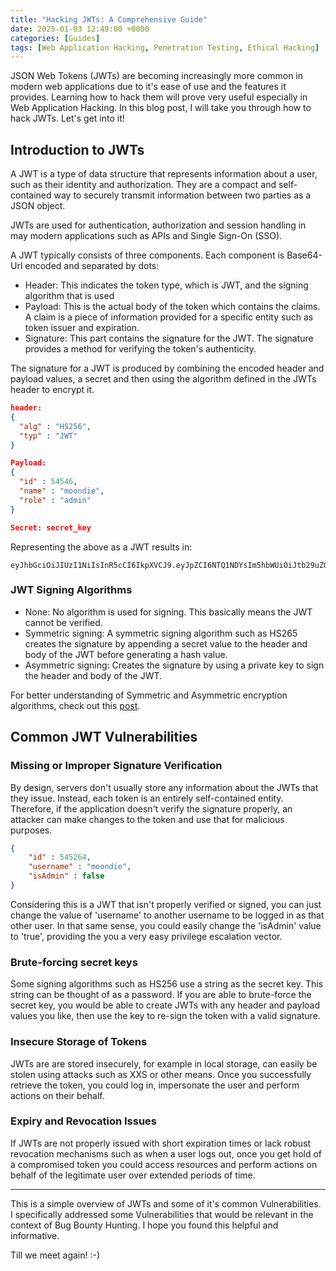 ```yaml
---
title: "Hacking JWTs: A Comprehensive Guide"
date: 2025-01-03 12:49:00 +0000
categories: [Guides]
tags: [Web Application Hacking, Penetration Testing, Ethical Hacking]
---
```


JSON Web Tokens (JWTs) are becoming increasingly more common in modern web applications due to it's ease of use and the features it provides. Learning how to hack them will prove very useful especially in Web Application Hacking. In this blog post, I will take you through how to hack JWTs. Let's get into it!

## Introduction to JWTs

A JWT is a type of data structure that represents information about a user, such as their identity and authorization. They are a compact and self-contained way to securely transmit information between two parties as a JSON object.

JWTs are used for authentication, authorization and session handling in may modern applications such as APIs and Single Sign-On (SSO).

A JWT typically consists of three components. Each component is Base64-Url encoded and separated by dots:

- Header: This indicates the token type, which is JWT, and the signing algorithm that is used
- Payload: This is the actual body of the token which contains the claims. A claim is a piece of information provided for a specific entity such as token issuer and expiration.
- Signature: This part contains the signature for the JWT. The signature provides a method for verifying the token's authenticity.

The signature for a JWT is produced by combining the encoded header and payload values, a secret and then using the algorithm defined in the JWTs header to encrypt it.

```json
header:
{
  "alg" : "HS256",
  "typ" : "JWT"
}

Payload:
{
  "id" : 54546,
  "name" : "moondie",
  "role" : "admin"
}

Secret: secret_key
```

Representing the above as a JWT results in:

```text
eyJhbGciOiJIUzI1NiIsInR5cCI6IkpXVCJ9.eyJpZCI6NTQ1NDYsIm5hbWUiOiJtb29uZGllIiwicm9sZSI6ImFkbWluIn0.srtYpLd0RsQET5glbP2XQvRSapwx0oe9uftq0ks0nyo
```

### JWT Signing Algorithms

- None: No algorithm is used for signing. This basically means the JWT cannot be verified.
- Symmetric signing: A symmetric signing algorithm such as HS265 creates the signature by appending a secret value to the header and body of the JWT before generating a hash value.
- Asymmetric signing: Creates the signature by using a private key to sign the header and body of the JWT.

For better understanding of Symmetric and Asymmetric encryption algorithms, check out this [post](https://www.geeksforgeeks.org/difference-between-symmetric-and-asymmetric-key-encryption/).

## Common JWT Vulnerabilities

### Missing or Improper Signature Verification

By design, servers don't usually store any information about the JWTs that they issue. Instead, each token is an entirely self-contained entity. Therefore, if the application doesn't verify the signature properly, an attacker can make changes to the token and use that for malicious purposes.

```json
{
    "id" : 545264,
    "username" : "moondie",
    "isAdmin" : false
}
```

Considering this is a JWT that isn't properly verified or signed, you can just change the value of 'username' to another username to be logged in as that other user. In that same sense, you could easily change the 'isAdmin' value to 'true', providing the you a very easy privilege escalation vector.

### Brute-forcing secret keys

Some signing algorithms such as HS256 use a string as the secret key. This string can be thought of as a password. If you are able to brute-force the secret key, you would be able to create JWTs with any header and payload values you like, then use the key to re-sign the token with a valid signature.

### Insecure Storage of Tokens

JWTs are are stored insecurely, for example in local storage, can easily be stolen using attacks such as XXS or other means. Once you successfully retrieve the token, you could log in, impersonate the user and perform actions on their behalf.

### Expiry and Revocation Issues

If JWTs are not properly issued with short expiration times or lack robust revocation mechanisms such as when a user logs out, once you get hold of a compromised token you could access resources and perform actions on behalf of the legitimate user over extended periods of time.

-------------------------------------------------------------------------------

This is a simple overview of JWTs and some of it's common Vulnerabilities. I specifically addressed some Vulnerabilities that would be relevant in the context of Bug Bounty Hunting. I hope you found this helpful and informative.

Till we meet again! :-)
